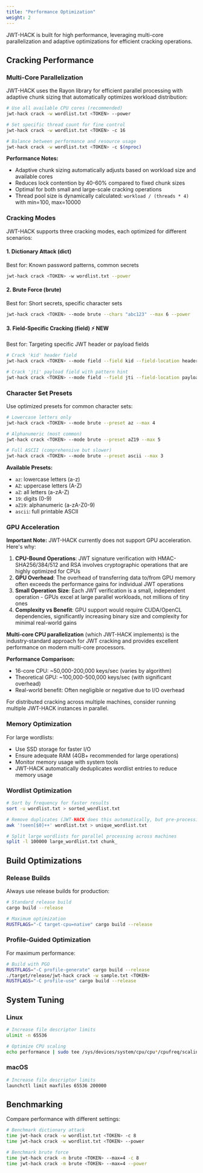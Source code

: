 ```yaml
---
title: "Performance Optimization"
weight: 2
---
```


JWT-HACK is built for high performance, leveraging multi-core parallelization and adaptive optimizations for efficient cracking operations.

## Cracking Performance

### Multi-Core Parallelization

JWT-HACK uses the Rayon library for efficient parallel processing with adaptive chunk sizing that automatically optimizes workload distribution:

```bash
# Use all available CPU cores (recommended)
jwt-hack crack -w wordlist.txt <TOKEN> --power

# Set specific thread count for fine control
jwt-hack crack -w wordlist.txt <TOKEN> -c 16

# Balance between performance and resource usage
jwt-hack crack -w wordlist.txt <TOKEN> -c $(nproc)
```

**Performance Notes:**
- Adaptive chunk sizing automatically adjusts based on workload size and available cores
- Reduces lock contention by 40-60% compared to fixed chunk sizes
- Optimal for both small and large-scale cracking operations
- Thread pool size is dynamically calculated: `workload / (threads * 4)` with min=100, max=10000

### Cracking Modes

JWT-HACK supports three cracking modes, each optimized for different scenarios:

#### 1. Dictionary Attack (dict)
Best for: Known password patterns, common secrets
```bash
jwt-hack crack <TOKEN> -w wordlist.txt --power
```

#### 2. Brute Force (brute)
Best for: Short secrets, specific character sets
```bash
jwt-hack crack <TOKEN> --mode brute --chars "abc123" --max 6 --power
```

#### 3. Field-Specific Cracking (field) ⚡ NEW
Best for: Targeting specific JWT header or payload fields
```bash
# Crack 'kid' header field
jwt-hack crack <TOKEN> --mode field --field kid --field-location header --max 4

# Crack 'jti' payload field with pattern hint
jwt-hack crack <TOKEN> --mode field --field jti --field-location payload --pattern "user" --max 8
```

### Character Set Presets

Use optimized presets for common character sets:

```bash
# Lowercase letters only
jwt-hack crack <TOKEN> --mode brute --preset az --max 4

# Alphanumeric (most common)
jwt-hack crack <TOKEN> --mode brute --preset aZ19 --max 5

# Full ASCII (comprehensive but slower)
jwt-hack crack <TOKEN> --mode brute --preset ascii --max 3
```

**Available Presets:**
- `az`: lowercase letters (a-z)
- `AZ`: uppercase letters (A-Z)
- `aZ`: all letters (a-zA-Z)
- `19`: digits (0-9)
- `aZ19`: alphanumeric (a-zA-Z0-9)
- `ascii`: full printable ASCII

### GPU Acceleration

**Important Note:** JWT-HACK currently does not support GPU acceleration. Here's why:

1. **CPU-Bound Operations**: JWT signature verification with HMAC-SHA256/384/512 and RSA involves cryptographic operations that are highly optimized for CPUs
2. **GPU Overhead**: The overhead of transferring data to/from GPU memory often exceeds the performance gains for individual JWT operations
3. **Small Operation Size**: Each JWT verification is a small, independent operation - GPUs excel at large parallel workloads, not millions of tiny ones
4. **Complexity vs Benefit**: GPU support would require CUDA/OpenCL dependencies, significantly increasing binary size and complexity for minimal real-world gains

**Multi-core CPU parallelization** (which JWT-HACK implements) is the industry-standard approach for JWT cracking and provides excellent performance on modern multi-core processors.

**Performance Comparison:**
- 16-core CPU: ~50,000-200,000 keys/sec (varies by algorithm)
- Theoretical GPU: ~100,000-500,000 keys/sec (with significant overhead)
- Real-world benefit: Often negligible or negative due to I/O overhead

For distributed cracking across multiple machines, consider running multiple JWT-HACK instances in parallel.

### Memory Optimization

For large wordlists:
- Use SSD storage for faster I/O
- Ensure adequate RAM (4GB+ recommended for large operations)
- Monitor memory usage with system tools
- JWT-HACK automatically deduplicates wordlist entries to reduce memory usage

### Wordlist Optimization

```bash
# Sort by frequency for faster results
sort -u wordlist.txt > sorted_wordlist.txt

# Remove duplicates (JWT-HACK does this automatically, but pre-processing helps)
awk '!seen[$0]++' wordlist.txt > unique_wordlist.txt

# Split large wordlists for parallel processing across machines
split -l 100000 large_wordlist.txt chunk_
```

## Build Optimizations

### Release Builds

Always use release builds for production:

```bash
# Standard release build
cargo build --release

# Maximum optimization
RUSTFLAGS="-C target-cpu=native" cargo build --release
```

### Profile-Guided Optimization

For maximum performance:

```bash
# Build with PGO
RUSTFLAGS="-C profile-generate" cargo build --release
./target/release/jwt-hack crack -w sample.txt <TOKEN>
RUSTFLAGS="-C profile-use" cargo build --release
```

## System Tuning

### Linux

```bash
# Increase file descriptor limits
ulimit -n 65536

# Optimize CPU scaling
echo performance | sudo tee /sys/devices/system/cpu/cpu*/cpufreq/scaling_governor
```

### macOS

```bash
# Increase file descriptor limits
launchctl limit maxfiles 65536 200000
```

## Benchmarking

Compare performance with different settings:

```bash
# Benchmark dictionary attack
time jwt-hack crack -w wordlist.txt <TOKEN> -c 8
time jwt-hack crack -w wordlist.txt <TOKEN> --power

# Benchmark brute force
time jwt-hack crack -m brute <TOKEN> --max=4 -c 8
time jwt-hack crack -m brute <TOKEN> --max=4 --power
```